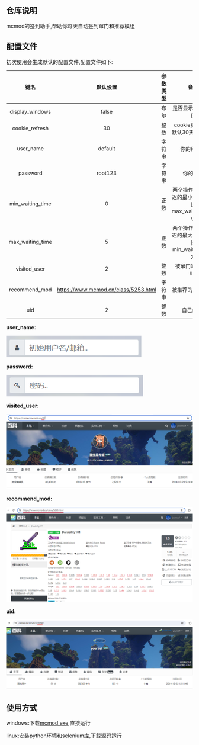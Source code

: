 ## 仓库说明

mcmod的签到助手,帮助你每天自动签到窜门和推荐模组

## 配置文件

初次使用会生成默认的配置文件,配置文件如下:

| 键名 | 默认设置 | 参数类型 | 备注 |
| :----: | :----: | :----: | :----: |
| display_windows | false | 布尔 | 是否显示浏览器窗口 |
| cookie_refresh | 30 | 整数 | cookie更新时间,默认30天更新一次 |
| user_name | default | 字符串 | 你的用户名 |
| password | root123 | 字符串 | 你的密码 |
| min_waiting_time | 0 | 正数 | 两个操作间随机延迟的最小时间,必须比max_waiting_time小 |
| max_waiting_time | 5 | 正数 | 两个操作间随机延迟的最大时间,必须比min_waiting_time大 |
| visited_user | 2 | 整数 | 被窜门的用户的uid |
| recommend_mod | https://www.mcmod.cn/class/5253.html | 字符串 | 被推荐的模组的url |
| uid | 2 | 整数 | 自己的uid |

**user_name:**

![user_name](docs/imgs/user_name.png)

**password:**

![password](docs/imgs/password.png)

**visited_user:**

![visited_user](docs/imgs/visited_user.png)

**recommend_mod:**

![recommend_mod](docs/imgs/recommend_mod.png)

**uid:**

![uid](docs/imgs/uid.png)


## 使用方式

windows:下载[mcmod.exe](https://github.com/jocemod/mcmod_helper/releases/tag/main),直接运行

linux:安装python环境和selenium库,下载源码运行
